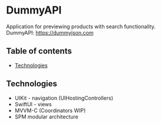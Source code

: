 # DummyAPI
Application for previewing products with search functionality.
<br>
DummyAPI: https://dummyjson.com

## Table of contents
* [Technologies](#Technologies)

## Technologies

* UIKit - navigation (UIHostingControllers)
* SwiftUI - views
* MVVM-C (Coordinators WIP)
* SPM modular architecture
